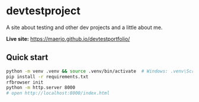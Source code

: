 # devtestproject

A site about testing and other dev projects and a little about me.

**Live site:** <https://maerjo.github.io/devtestportfolio/>

## Quick start

```bash
python -m venv .venv && source .venv/bin/activate  # Windows: .venv\Scripts\activate
pip install -r requirements.txt
rfbrowser init
python -m http.server 8000
# open http://localhost:8000/index.html